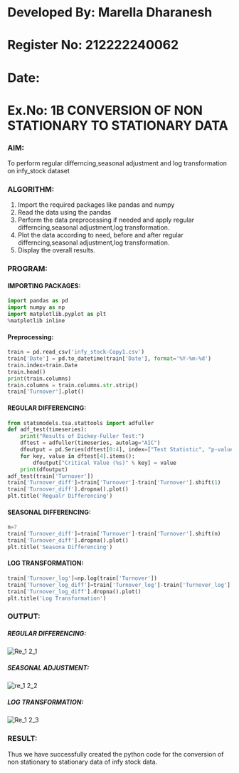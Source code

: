 # Developed By: Marella Dharanesh

# Register No: 212222240062

# Date: 

# Ex.No: 1B                     CONVERSION OF NON STATIONARY TO STATIONARY DATA


### AIM:
To perform regular differncing,seasonal adjustment and log transformation on infy_stock dataset

### ALGORITHM:
1. Import the required packages like pandas and numpy
2. Read the data using the pandas
3. Perform the data preprocessing if needed and apply regular differncing,seasonal adjustment,log transformation.
4. Plot the data according to need, before and after regular differncing,seasonal adjustment,log transformation.
5. Display the overall results.
### PROGRAM:
#### IMPORTING PACKAGES:
```python
import pandas as pd
import numpy as np
import matplotlib.pyplot as plt
%matplotlib inline
```

#### Preprocessing:
```python
train = pd.read_csv('infy_stock-Copy1.csv')
train['Date'] = pd.to_datetime(train['Date'], format='%Y-%m-%d')
train.index=train.Date
train.head()
print(train.columns)
train.columns = train.columns.str.strip()
train['Turnover'].plot()
```

#### REGULAR DIFFERENCING:
```python
from statsmodels.tsa.stattools import adfuller
def adf_test(timeseries):
    print("Results of Dickey-Fuller Test:")
    dftest = adfuller(timeseries, autolag="AIC")
    dfoutput = pd.Series(dftest[0:4], index=["Test Statistic", "p-value", "#Lags Used", "Number of Observations Used"])
    for key, value in dftest[4].items():
        dfoutput["Critical Value (%s)" % key] = value
    print(dfoutput)
adf_test(train['Turnover'])
train['Turnover_diff']=train['Turnover']-train['Turnover'].shift(1)
train['Turnover_diff'].dropna().plot()
plt.title('Regualr Differencing')
```

#### SEASONAL DIFFERENCING:
```python
n=7
train['Turnover_diff']=train['Turnover']-train['Turnover'].shift(n)
train['Turnover_diff'].dropna().plot()
plt.title('Seasona Differencing')

```

#### LOG TRANSFORMATION:
```python
train['Turnover_log']=np.log(train['Turnover'])
train['Turnover_log_diff']=train['Turnover_log']-train['Turnover_log'].shift(1)
train['Turnover_log_diff'].dropna().plot()
plt.title('Log Transformation')
```


### OUTPUT:


##### REGULAR DIFFERENCING:

![Re_1 2_1](https://github.com/user-attachments/assets/b2112a16-5849-4ac6-afdb-b4f83761b795)



##### SEASONAL ADJUSTMENT:

![re_1 2_2](https://github.com/user-attachments/assets/3b00aaa7-9d5c-421f-9c12-c58644a2bd1d)



##### LOG TRANSFORMATION:

![Re_1 2_3](https://github.com/user-attachments/assets/31755f97-a66a-4494-92be-8882c2856516)



### RESULT:

Thus we have successfully created the python code for the conversion of non stationary to stationary data of infy stock data.
